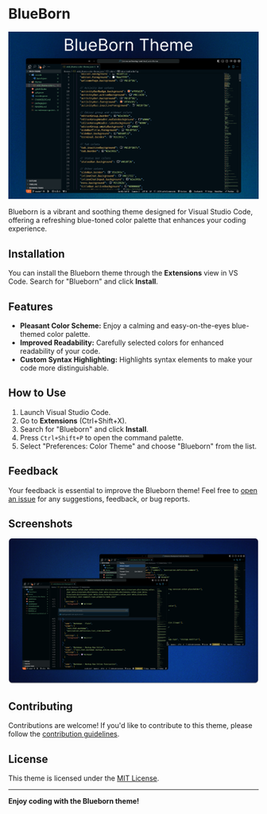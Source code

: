 # BlueBorn

![banner](blueborn.png)

Blueborn is a vibrant and soothing theme designed for Visual Studio Code, offering a refreshing blue-toned color palette that enhances your coding experience.

## Installation

You can install the Blueborn theme through the **Extensions** view in VS Code. Search for "Blueborn" and click **Install**.

## Features

- **Pleasant Color Scheme:** Enjoy a calming and easy-on-the-eyes blue-themed color palette.
- **Improved Readability:** Carefully selected colors for enhanced readability of your code.
- **Custom Syntax Highlighting:** Highlights syntax elements to make your code more distinguishable.

## How to Use

1. Launch Visual Studio Code.
2. Go to **Extensions** (Ctrl+Shift+X).
3. Search for "Blueborn" and click **Install**.
4. Press `Ctrl+Shift+P` to open the command palette.
5. Select "Preferences: Color Theme" and choose "Blueborn" from the list.

## Feedback

Your feedback is essential to improve the Blueborn theme! Feel free to [open an issue](https://github.com/KarthikeyaEnge/BlueBorn/issues) for any suggestions, feedback, or bug reports.

## Screenshots

![Blueborn Theme](blueborn_img.png)

## Contributing

Contributions are welcome! If you'd like to contribute to this theme, please follow the [contribution guidelines](link-to-contribution-guidelines).

## License

This theme is licensed under the [MIT License](https://github.com/KarthikeyaEnge/BlueBorn/blob/main/LICENSE).

---

**Enjoy coding with the Blueborn theme!**
